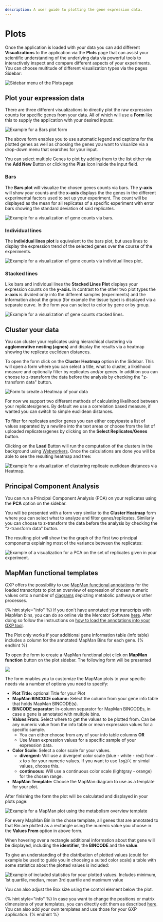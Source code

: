 ```yaml
---
description: A user guide to plotting the gene expression data.
---
```


# Plots

Once the application is loaded with your data you can add different **Visualizations** to the application via the **Plots** page that can assist your scientific understanding of the underlying data via powerful tools to interactively inspect and compare different aspects of your experiments. You can choose multitude of different visualization types via the pages Sidebar:&#x20;

![Sidebar menu of the Plots page](../../.gitbook/assets/Plots-sidebar.png)

## Plot your expression data

There are three different visualizations to directly plot the raw expression counts for specific genes from your data. All of which will use a **Form** like this to supply the application with your desired inputs:

![Example for a Bars plot form](../../.gitbook/assets/bars-form.png)

The above form enables you to use automatic legend and captions for the plotted genes as well as choosing the genes you want to visualize via a drop-down menu that searches for your input.

You can select multiple Genes to plot by adding them to the list either via the **Add New** Button or clicking the **Plus** icon inside the input field.

### Bars

The **Bars plot** will visualize the chosen genes counts via bars. The **y-axis** will show your counts and the **x-axis** displays the the genes in the different experimental factors used to set up your experiment. The count will be displayed as the mean for all replicates of a specific experiment with error bars showing the standard deviation of said replicates.

![Example for a visualization of gene counts via bars.](../../.gitbook/assets/Fig2a\_alt.png)

### Individual lines

The **Individual lines plot** is equivalent to the bars plot, but uses lines to display the expression trend of the selected genes over the course of the experiments.

![Example for a visualization of gene counts via individual lines plot.](../../.gitbook/assets/Fig2b\_alt.png)

### Stacked lines

Like bars and individual lines the **Stacked Lines Plot** displays your expression counts on the **y-axis.** In contrast to the other two plot types the **x-axis** is divided only into the different samples (experiments) and the information about the group (for example the tissue type) is displayed via a separate curve. In the form you can select to color by gene or by group.

![Example for a visualization of gene counts stacked lines.](../../.gitbook/assets/fig2c\_alt.png)

## Cluster your data

You can cluster your replicates using hierarchical clustering via **agglomerative nesting (agnes)** and display the results via a heatmap showing the replicate euclidean distances.

To open the form click on the **Cluster Heatmap** option in the Sidebar. This will open a form where you can select a title, what to cluster, a likelihood measure and optionally filter by replicates and/or genes. In addition you can choose to z-transform the data before the analysis by checking the "z-transform data" button.

![Form to create a Heatmap of your data](../../.gitbook/assets/heatmap\_form.png)

For now we support two different methods of calculating likelihood between your replicates/genes. By default we use a correlation based measure, if wanted you can switch to simple euclidean distances.

To filter for replicates and/or genes you can either copy/paste a list of values separated by a newline into the text areas or choose from the list of uploaded replicates/genes by clicking on the **Select Replicates/Genes** button.

Clicking on the **Load** Button will run the computation of the clusters in the background using [Webworkers](https://developer.mozilla.org/de/docs/Web/API/Web\_Workers\_API). Once the calculations are done you will be able to see the resulting heatmap and tree:

![Example for a visualization of clustering replicate euclidean distances via Heatmap.](../../.gitbook/assets/fig\_3\_a\_gxp\_heatmap.png)

## Principal Component Analysis

You can run a Principal Component Analysis (PCA) on your replicates using the **PCA** option on the sidebar.&#x20;

You will be presented with a form very similar to the **Cluster Heatmap** form where you can select what to analyze and filter genes/replicates. Similarly you can choose to z-transform the data before the analysis by checking the "z-transform data" button.

The resulting plot will show the the graph of the first two principal components explaining most of the variance between the replicates:

![Example of a visualization for a PCA on the set of replicates given in your experiment. ](../../.gitbook/assets/fig\_3\_b\_gxp\_pca\_plot.png)

## MapMan functional templates

GXP offers the possibility to use [MapMan functional annotations](https://www.sciencedirect.com/science/article/pii/S1674205219300085) for the loaded transcripts to plot an overview of expression of chosen numeric values onto a number of [diagrams](https://mapman.gabipd.org/mapmanstore?p\_p\_id=MapManDataDownload\_WAR\_MapManDataDownloadportlet\_INSTANCE\_4Yx5\&p\_p\_lifecycle=0\&p\_p\_state=normal\&p\_p\_mode=view\&p\_p\_col\_id=column-1\&p\_p\_col\_pos=1\&p\_p\_col\_count=2) depicting metabolic pathways or other processes.

{% hint style="info" %}
If you don't have annotated your transcripts with MapMan bins, you can do so online via the Mercator Software [here](https://plabipd.de/portal/mercator4). After doing so follow the instructions on [how to load the annotations into your GXP tool](https://zendro-dev.gitbook.io/geneexpressionplots/documentation/user-manual/mapman-functional-annotations).

The Plot only works if your additional gene information table (info table) includes a column for the annotated MapMan Bins for each gene.
{% endhint %}

To open the form to create a MapMan functional plot click on **MapMan function** button on the plot sidebar. The following form will be presented

![](<../../.gitbook/assets/mapman-form (2).png>)



The form enables you to customize the MapMan plots to your specific needs via a number of options you need to specify:

* **Plot Title:** optional Title for your Plot
* **MapMan BINCODE column:** Select the column from your gene info table that holds MapMan BINCODE(s).
* **BINCODE separator:** In-column separator for MapMan BINCODEs, in case a gene is annotated with multiple bins.
* **Values From:** Select where to get the values to be plotted from. Can be any numeric value from the info table or mean expression values for a specific sample.
  * You can either choose from any of your info table columns **OR**
  * Use Mean expression values for a specific sample of your expression data.
* **Color Scale:** Select a color scale for your values.&#x20;
  * **divergent:** Will use a divergent color scale (blue - white - red) from `-x` to `x` for your numeric values. If you want to use `log2FC` or simial values, choose this.
  * **continuous:** Will use a continuous color scale (lightgray - orange) for the chosen range.
* **MapMan Template:** Choose the MapMan diagram to use as a template for your plot.&#x20;



After finishing the form the plot will be calculated and displayed in your plots page:

![Example for a MapMan plot using the metabolism overview template](../../.gitbook/assets/fig4\_a\_gxp-mapman-metabolism-overv.png)

For every MapMan Bin in the chose template, all genes that are annotated to that Bin are plotted as a rectangle using the numeric value you choose in the **Values From** option in above form.

When hovering over a rectangle additional information about that gene will be displayed, including the **identifier**, the **BINCODE** and the **value**.

To give an understanding of the distribution of plotted values (could for example be used to guide you in choosing a suited color scale) a table with some statistics about the plotted values is included:

![Example of included statistics for your plotted values. Includes minimum, 1st quartile, median, mean 3rd quartile and maximum value](../../.gitbook/assets/mapman\_distribution\_stats.png)

You can also adjust the Box size using the control element below the plot.

{% hint style="info" %}
In case you want to change the positions or matrix dimensions of your templates, you can directly edit them as described [here](https://zendro-dev.gitbook.io/geneexpressionplots/documentation/user-manual/mapman-functional-annotations#add-your-own-templates). You can also add your own templates and use those for your GXP application.&#x20;
{% endhint %}
